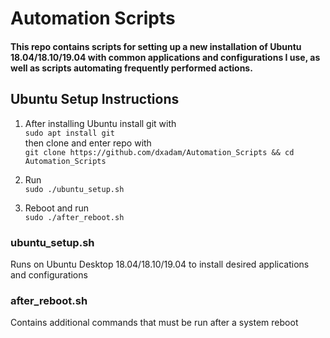 # Automation Scripts
#### This repo contains scripts for setting up a new installation of Ubuntu 18.04/18.10/19.04 with common applications and configurations I use, as well as scripts automating frequently performed actions. 

## Ubuntu Setup Instructions
1. After installing Ubuntu install git with  
	`sudo apt install git`   
then clone and enter repo with  
	`git clone https://github.com/dxadam/Automation_Scripts && cd Automation_Scripts`

2. Run  
	`sudo ./ubuntu_setup.sh`

3. Reboot and run  
	`sudo ./after_reboot.sh`

### ubuntu_setup.sh
Runs on Ubuntu Desktop 18.04/18.10/19.04 to install desired applications and configurations

### after_reboot.sh
Contains additional commands that must be run after a system reboot
